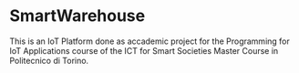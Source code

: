 # SmartWarehouse

This is an IoT Platform done as accademic project for the Programming for IoT Applications course of the ICT for Smart Societies Master Course in Politecnico di Torino.
